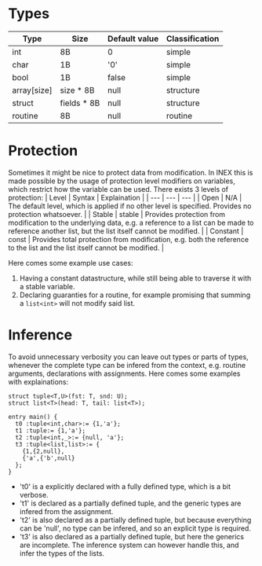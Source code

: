 # Types
| Type | Size | Default value | Classification |
| --- | --- | --- | --- |
| int | 8B | 0 | simple |
| char | 1B | '0' | simple |
| bool | 1B | false | simple |
| array[size]  | size * 8B  | null | structure |
| struct | fields * 8B | null | structure |
| routine | 8B | null | routine |

# Protection
Sometimes it might be nice to protect data from modification. In INEX this is made possible by the usage of protection level modifiers on variables, which restrict how the variable can be used. There exists 3 levels of protection:
| Level | Syntax | Explaination |
| --- | --- | --- |
| Open | N/A | The default level, which is applied if no other level is specified. Provides no protection whatsoever. |
| Stable | stable | Provides protection from modification to the underlying data, e.g. a reference to a list can be made to reference another list, but the list itself cannot be modified. |
| Constant | const | Provides total protection from modification, e.g. both the reference to the list and the list itself cannot be modified. |

Here comes some example use cases:
1. Having a constant datastructure, while still being able to traverse it with a stable variable.
2. Declaring guaranties for a routine, for example promising that summing a ```list<int>``` will not modify said list.

# Inference
To avoid unnecessary verbosity you can leave out types or parts of types, whenever the complete type can be infered from the context, e.g. routine arguments, declarations with assignments. Here comes some examples with explainations:
```
struct tuple<T,U>(fst: T, snd: U);
struct list<T>(head: T, tail: list<T>);

entry main() {
  t0 :tuple<int,char>:= {1,'a'};
  t1 :tuple:= {1,'a'};
  t2 :tuple<int,_>:= {null, 'a'};
  t3 :tuple<list,list>:= {
    {1,{2,null},
    {'a',{'b',null}
  };
}
```
- 't0' is a explicitly declared with a fully defined type, which is a bit verbose.
- 't1' is declared as a partially defined tuple, and the generic types are infered from the assignment.
- 't2' is also declared as a partially defined tuple, but because everything can be 'null', no type can be infered, and so an explicit type is required.
- 't3' is also declared as a partially defined tuple, but here the generics are incomplete. The inference system can however handle this, and infer the types of the lists.

